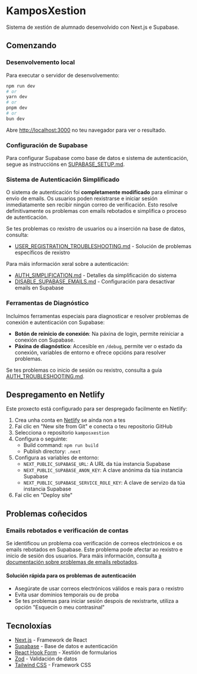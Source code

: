 # KamposXestion

Sistema de xestión de alumnado desenvolvido con Next.js e Supabase.

## Comenzando

### Desenvolvemento local

Para executar o servidor de desenvolvemento:

```bash
npm run dev
# or
yarn dev
# or
pnpm dev
# or
bun dev
```

Abre [http://localhost:3000](http://localhost:3000) no teu navegador para ver o resultado.

### Configuración de Supabase

Para configurar Supabase como base de datos e sistema de autenticación, segue as instruccións en [SUPABASE_SETUP.md](./SUPABASE_SETUP.md).

### Sistema de Autenticación Simplificado

O sistema de autenticación foi **completamente modificado** para eliminar o envío de emails. Os usuarios poden rexistrarse e iniciar sesión inmediatamente sen recibir ningún correo de verificación. Esto resolve definitivamente os problemas con emails rebotados e simplifica o proceso de autenticación. 

Se tes problemas co rexistro de usuarios ou a inserción na base de datos, consulta:
- [USER_REGISTRATION_TROUBLESHOOTING.md](./docs/USER_REGISTRATION_TROUBLESHOOTING.md) - Solución de problemas específicos de rexistro

Para máis información xeral sobre a autenticación:

- [AUTH_SIMPLIFICATION.md](./docs/AUTH_SIMPLIFICATION.md) - Detalles da simplificación do sistema
- [DISABLE_SUPABASE_EMAILS.md](./docs/DISABLE_SUPABASE_EMAILS.md) - Configuración para desactivar emails en Supabase

### Ferramentas de Diagnóstico

Incluímos ferramentas especiais para diagnosticar e resolver problemas de conexión e autenticación con Supabase:

- **Botón de reinicio de conexión**: Na páxina de login, permite reiniciar a conexión con Supabase.
- **Páxina de diagnóstico**: Accesible en `/debug`, permite ver o estado da conexión, variables de entorno e ofrece opcións para resolver problemas.

Se tes problemas co inicio de sesión ou rexistro, consulta a guía [AUTH_TROUBLESHOOTING.md](./docs/AUTH_TROUBLESHOOTING.md).

## Despregamento en Netlify

Este proxecto está configurado para ser despregado facilmente en Netlify:

1. Crea unha conta en [Netlify](https://www.netlify.com/) se aínda non a tes
2. Fai clic en "New site from Git" e conecta o teu repositorio GitHub
3. Selecciona o repositorio `kamposxestion`
4. Configura o seguinte:
   - Build command: `npm run build`
   - Publish directory: `.next`
5. Configura as variables de entorno:
   - `NEXT_PUBLIC_SUPABASE_URL`: A URL da túa instancia Supabase
   - `NEXT_PUBLIC_SUPABASE_ANON_KEY`: A clave anónima da túa instancia Supabase
   - `NEXT_PUBLIC_SUPABASE_SERVICE_ROLE_KEY`: A clave de servizo da túa instancia Supabase
6. Fai clic en "Deploy site"

## Problemas coñecidos

### Emails rebotados e verificación de contas

Se identificou un problema coa verificación de correos electrónicos e os emails rebotados en Supabase. Este problema pode afectar ao rexistro e inicio de sesión dos usuarios. Para máis información, consulta [a documentación sobre problemas de emails rebotados](./docs/EMAIL_BOUNCE_ISSUES.md).

#### Solución rápida para os problemas de autenticación

- Asegúrate de usar correos electrónicos válidos e reais para o rexistro
- Evita usar dominios temporais ou de proba
- Se tes problemas para iniciar sesión despois de rexistrarte, utiliza a opción "Esquecín o meu contrasinal"

## Tecnoloxías

- [Next.js](https://nextjs.org/) - Framework de React
- [Supabase](https://supabase.com/) - Base de datos e autenticación
- [React Hook Form](https://react-hook-form.com/) - Xestión de formularios
- [Zod](https://zod.dev/) - Validación de datos
- [Tailwind CSS](https://tailwindcss.com/) - Framework CSS
